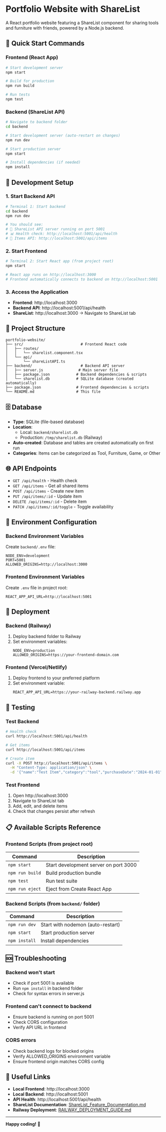 # Portfolio Website with ShareList

A React portfolio website featuring a ShareList component for sharing tools and furniture with friends, powered by a Node.js backend.

## 🚀 Quick Start Commands

### **Frontend (React App)**
```bash
# Start development server
npm start

# Build for production
npm run build

# Run tests
npm test
```

### **Backend (ShareList API)**
```bash
# Navigate to backend folder
cd backend

# Start development server (auto-restart on changes)
npm run dev

# Start production server
npm start

# Install dependencies (if needed)
npm install
```

## 🔧 Development Setup

### **1. Start Backend API**
```bash
# Terminal 1: Start backend
cd backend
npm run dev

# You should see:
# 🚀 ShareList API server running on port 5001
# 📊 Health check: http://localhost:5001/api/health
# 📝 Items API: http://localhost:5001/api/items
```

### **2. Start Frontend**
```bash
# Terminal 2: Start React app (from project root)
npm start

# React app runs on http://localhost:3000
# Frontend automatically connects to backend on http://localhost:5001
```

### **3. Access the Application**
- **Frontend**: http://localhost:3000
- **Backend API**: http://localhost:5001/api/health
- **ShareList**: http://localhost:3000 → Navigate to ShareList tab

## 📁 Project Structure

```
portfolio-website/
├── src/                          # Frontend React code
│   ├── routes/
│   │   └── sharelist.component.tsx
│   └── api/
│       └── shareListAPI.ts
├── backend/                      # Backend API server
│   ├── server.js                # Main server file
│   ├── package.json            # Backend dependencies & scripts
│   └── sharelist.db            # SQLite database (created automatically)
├── package.json                # Frontend dependencies & scripts
└── README.md                   # This file
```

## 🗄️ Database

- **Type**: SQLite (file-based database)
- **Location**: 
  - Local: `backend/sharelist.db`
  - Production: `/tmp/sharelist.db` (Railway)
- **Auto-created**: Database and tables are created automatically on first run
- **Categories**: Items can be categorized as Tool, Furniture, Game, or Other

## 🌐 API Endpoints

- `GET /api/health` - Health check
- `GET /api/items` - Get all shared items
- `POST /api/items` - Create new item
- `PUT /api/items/:id` - Update item
- `DELETE /api/items/:id` - Delete item
- `PATCH /api/items/:id/toggle` - Toggle availability

## 🔧 Environment Configuration

### **Backend Environment Variables**
Create `backend/.env` file:
```env
NODE_ENV=development
PORT=5001
ALLOWED_ORIGINS=http://localhost:3000
```

### **Frontend Environment Variables**
Create `.env` file in project root:
```env
REACT_APP_API_URL=http://localhost:5001
```

## 🚂 Deployment

### **Backend (Railway)**
1. Deploy backend folder to Railway
2. Set environment variables:
   ```
   NODE_ENV=production
   ALLOWED_ORIGINS=https://your-frontend-domain.com
   ```

### **Frontend (Vercel/Netlify)**
1. Deploy frontend to your preferred platform
2. Set environment variable:
   ```
   REACT_APP_API_URL=https://your-railway-backend.railway.app
   ```

## 🧪 Testing

### **Test Backend**
```bash
# Health check
curl http://localhost:5001/api/health

# Get items
curl http://localhost:5001/api/items

# Create item
curl -X POST http://localhost:5001/api/items \
  -H "Content-Type: application/json" \
  -d '{"name":"Test Item","category":"tool","purchaseDate":"2024-01-01"}'
```

### **Test Frontend**
1. Open http://localhost:3000
2. Navigate to ShareList tab
3. Add, edit, and delete items
4. Check that changes persist after refresh

## 📋 Available Scripts Reference

### **Frontend Scripts** (from project root)
| Command | Description |
|---------|-------------|
| `npm start` | Start development server on port 3000 |
| `npm run build` | Build production bundle |
| `npm test` | Run test suite |
| `npm run eject` | Eject from Create React App |

### **Backend Scripts** (from `backend/` folder)
| Command | Description |
|---------|-------------|
| `npm run dev` | Start with nodemon (auto-restart) |
| `npm start` | Start production server |
| `npm install` | Install dependencies |

## 🆘 Troubleshooting

### **Backend won't start**
- Check if port 5001 is available
- Run `npm install` in backend folder
- Check for syntax errors in server.js

### **Frontend can't connect to backend**
- Ensure backend is running on port 5001
- Check CORS configuration
- Verify API URL in frontend

### **CORS errors**
- Check backend logs for blocked origins
- Verify ALLOWED_ORIGINS environment variable
- Ensure frontend origin matches CORS config

## 🔗 Useful Links

- **Local Frontend**: http://localhost:3000
- **Local Backend**: http://localhost:5001
- **API Health**: http://localhost:5001/api/health
- **ShareList Documentation**: [ShareList_Feature_Documentation.md](./ShareList_Feature_Documentation.md)
- **Railway Deployment**: [RAILWAY_DEPLOYMENT_GUIDE.md](./RAILWAY_DEPLOYMENT_GUIDE.md)

---

**Happy coding!** 🚀
